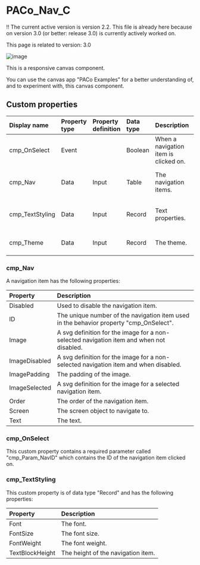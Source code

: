 # PACo_Nav_C

!! The current active version is version 2.2. This file is already here because on version 3.0 (or better: release 3.0) is currently actively worked on.

This page is related to version: 3.0

![image](https://user-images.githubusercontent.com/35654198/235981084-9e19c40d-74f4-4f1a-bdb0-fd2b93e4e88a.png)

This is a responsive canvas component. 

You can use the canvas app "PACo Examples" for a better understanding of, and to experiment with, this canvas component.

## Custom properties

| Display name | Property type | Property definition | Data type | Description | Memo
| :--- | :--- | :--- | :--- | :--- | :--- |
| cmp_OnSelect | Event | | Boolean | When a navigation item is clicked on. | See the documention on cmp_OnSelect below. |
| cmp_Nav | Data | Input | Table | The navigation items. | See the documention on cmp_Nav below. |
| cmp_TextStyling | Data | Input | Record | Text properties. | See the documention on cmp_TextStyling below. |
| cmp_Theme | Data | Input | Record | The theme. | See the documention on theming. |

### cmp_Nav
A navigation item has the following properties:

| Property | Description |
| :--- | :--- |
| Disabled | Used to disable the navigation item. |
| ID | The unique number of the navigation item used in the behavior property "cmp_OnSelect". |
| Image | A svg definition for the image for a non-selected navigation item and when not disabled. |
| ImageDisabled | A svg definition for the image for a non-selected navigation item and when disabled. |
| ImagePadding | The padding of the image. |
| ImageSelected | A svg definition for the image for a selected navigation item. |
| Order | The order of the navigation item. |
| Screen | The screen object to navigate to. |
| Text | The text. |

### cmp_OnSelect
This custom property contains a required parameter called "cmp_Param_NavID" which contains the ID of the navigation item clicked on.

### cmp_TextStyling
This custom property is of data type "Record" and has the following properties:

| Property | Description |
| :--- | :--- |
| Font | The font. |
| FontSize | The font size. |
| FontWeight | The font weight. |
| TextBlockHeight | The height of the navigation item. |
